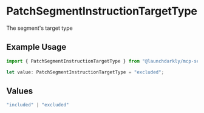 # PatchSegmentInstructionTargetType

The segment's target type

## Example Usage

```typescript
import { PatchSegmentInstructionTargetType } from "@launchdarkly/mcp-server/models/components";

let value: PatchSegmentInstructionTargetType = "excluded";
```

## Values

```typescript
"included" | "excluded"
```